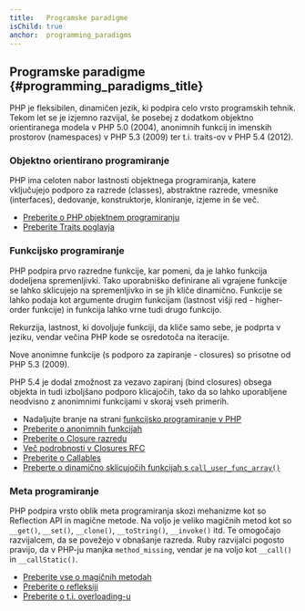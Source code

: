 ```yaml
---
title:   Programske paradigme
isChild: true
anchor:  programming_paradigms
---
```


## Programske paradigme {#programming_paradigms_title}

PHP je fleksibilen, dinamičen jezik, ki podpira celo vrsto programskih tehnik. Tekom let se je izjemno razvijal,
še posebej z dodatkom objektno orientiranega modela v PHP 5.0 (2004), anonimnih funkcij in imenskih prostorov (namespaces)
v PHP 5.3 (2009) ter t.i. traits-ov v PHP 5.4 (2012).

### Objektno orientirano programiranje

PHP ima celoten nabor lastnosti objektnega programiranja, katere vključujejo podporo za razrede (classes), abstraktne razrede,
vmesnike (interfaces), dedovanje, konstruktorje, kloniranje, izjeme in še več.

* [Preberite o PHP objektnem programiranju][oop]
* [Preberite Traits poglavja][traits]

### Funkcijsko programiranje

PHP podpira prvo razredne funkcije, kar pomeni, da je lahko funkcija dodeljena spremenljivki. Tako uporabniško definirane ali
vgrajene funkcije se lahko sklicujejo na spremenljivko in se jih kliče dinamično. Funkcije se lahko podaja kot argumente drugim
funkcijam (lastnost višji red - higher-order funkcije) in funkcija lahko vrne tudi drugo funkcijo.

Rekurzija, lastnost, ki dovoljuje funkciji, da kliče samo sebe, je podprta v jeziku, vendar večina PHP kode se osredotoča na
iteracije.

Nove anonimne funkcije (s podporo za zapiranje - closures) so prisotne od PHP 5.3 (2009).

PHP 5.4 je dodal zmožnost za vezavo zapiranj (bind closures) obsega objekta in tudi izboljšano podporo klicajočih, tako da
so lahko uporabljene neodvisno z anonimnimi funkcijami v skoraj vseh primerih.

* Nadaljujte branje na strani [funkcijsko programiranje v PHP](/pages/Functional-Programming.html)
* [Preberite o anonimnih funkcijah][anonymous-functions]
* [Preberite o Closure razredu][closure-class]
* [Več podrobnosti v Closures RFC][closures-rfc]
* [Preberite o Callables][callables]
* [Preberte o dinamično sklicujočih funkcijah s `call_user_func_array()`][call-user-func-array]

### Meta programiranje

PHP podpira vrsto oblik meta programiranja skozi mehanizme kot so Reflection API in magične metode. Na voljo je veliko
magičnih metod kot so `__get()`, `__set()`, `__clone()`, `__toString()`, `__invoke()` itd. Te omogočajo
razvijalcem, da se povežejo v obnašanje razreda. Ruby razvijalci pogosto pravijo, da v PHP-ju manjka `method_missing`, vendar je na voljo
kot `__call()` in `__callStatic()`.

* [Preberite vse o magičnih metodah][magic-methods]
* [Preberite o refleksiji][reflection]
* [Preberite o t.i. overloading-u][overloading]

[namespaces]: http://php.net/language.namespaces
[overloading]: http://php.net/language.oop5.overloading
[oop]: http://php.net/language.oop5
[traits]: http://www.php.net/traits
[anonymous-functions]: http://php.net/functions.anonymous
[closure-class]: http://php.net/class.closure
[closures-rfc]: https://wiki.php.net/rfc/closures
[callables]: http://php.net/language.types.callable
[call-user-func-array]: http://php.net/function.call-user-func-array
[magic-methods]: http://php.net/language.oop5.magic
[reflection]: http://www.php.net/intro.reflection
[overloading]: http://php.net/language.oop5.overloading